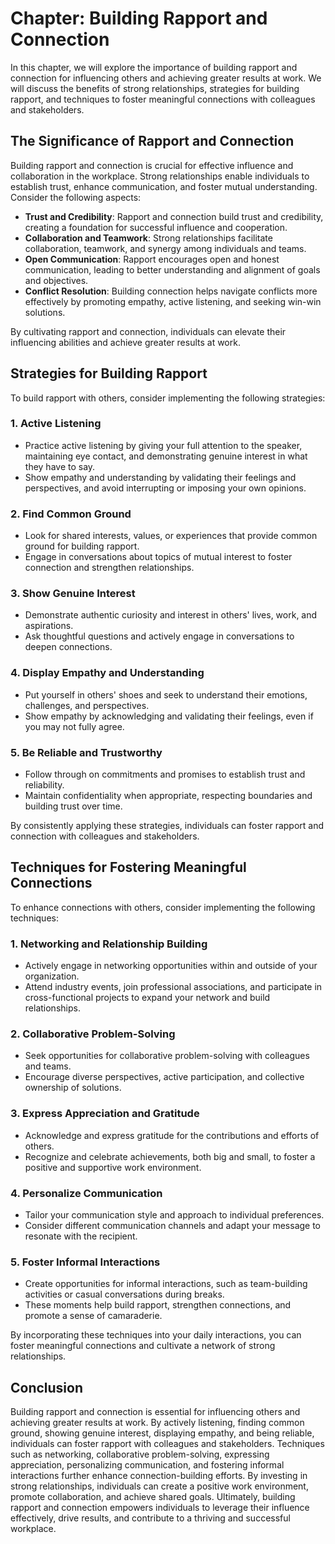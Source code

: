 Chapter: Building Rapport and Connection
========================================

In this chapter, we will explore the importance of building rapport and connection for influencing others and achieving greater results at work. We will discuss the benefits of strong relationships, strategies for building rapport, and techniques to foster meaningful connections with colleagues and stakeholders.

The Significance of Rapport and Connection
------------------------------------------

Building rapport and connection is crucial for effective influence and collaboration in the workplace. Strong relationships enable individuals to establish trust, enhance communication, and foster mutual understanding. Consider the following aspects:

* **Trust and Credibility**: Rapport and connection build trust and credibility, creating a foundation for successful influence and cooperation.
* **Collaboration and Teamwork**: Strong relationships facilitate collaboration, teamwork, and synergy among individuals and teams.
* **Open Communication**: Rapport encourages open and honest communication, leading to better understanding and alignment of goals and objectives.
* **Conflict Resolution**: Building connection helps navigate conflicts more effectively by promoting empathy, active listening, and seeking win-win solutions.

By cultivating rapport and connection, individuals can elevate their influencing abilities and achieve greater results at work.

Strategies for Building Rapport
-------------------------------

To build rapport with others, consider implementing the following strategies:

### 1. Active Listening

* Practice active listening by giving your full attention to the speaker, maintaining eye contact, and demonstrating genuine interest in what they have to say.
* Show empathy and understanding by validating their feelings and perspectives, and avoid interrupting or imposing your own opinions.

### 2. Find Common Ground

* Look for shared interests, values, or experiences that provide common ground for building rapport.
* Engage in conversations about topics of mutual interest to foster connection and strengthen relationships.

### 3. Show Genuine Interest

* Demonstrate authentic curiosity and interest in others' lives, work, and aspirations.
* Ask thoughtful questions and actively engage in conversations to deepen connections.

### 4. Display Empathy and Understanding

* Put yourself in others' shoes and seek to understand their emotions, challenges, and perspectives.
* Show empathy by acknowledging and validating their feelings, even if you may not fully agree.

### 5. Be Reliable and Trustworthy

* Follow through on commitments and promises to establish trust and reliability.
* Maintain confidentiality when appropriate, respecting boundaries and building trust over time.

By consistently applying these strategies, individuals can foster rapport and connection with colleagues and stakeholders.

Techniques for Fostering Meaningful Connections
-----------------------------------------------

To enhance connections with others, consider implementing the following techniques:

### 1. Networking and Relationship Building

* Actively engage in networking opportunities within and outside of your organization.
* Attend industry events, join professional associations, and participate in cross-functional projects to expand your network and build relationships.

### 2. Collaborative Problem-Solving

* Seek opportunities for collaborative problem-solving with colleagues and teams.
* Encourage diverse perspectives, active participation, and collective ownership of solutions.

### 3. Express Appreciation and Gratitude

* Acknowledge and express gratitude for the contributions and efforts of others.
* Recognize and celebrate achievements, both big and small, to foster a positive and supportive work environment.

### 4. Personalize Communication

* Tailor your communication style and approach to individual preferences.
* Consider different communication channels and adapt your message to resonate with the recipient.

### 5. Foster Informal Interactions

* Create opportunities for informal interactions, such as team-building activities or casual conversations during breaks.
* These moments help build rapport, strengthen connections, and promote a sense of camaraderie.

By incorporating these techniques into your daily interactions, you can foster meaningful connections and cultivate a network of strong relationships.

Conclusion
----------

Building rapport and connection is essential for influencing others and achieving greater results at work. By actively listening, finding common ground, showing genuine interest, displaying empathy, and being reliable, individuals can foster rapport with colleagues and stakeholders. Techniques such as networking, collaborative problem-solving, expressing appreciation, personalizing communication, and fostering informal interactions further enhance connection-building efforts. By investing in strong relationships, individuals can create a positive work environment, promote collaboration, and achieve shared goals. Ultimately, building rapport and connection empowers individuals to leverage their influence effectively, drive results, and contribute to a thriving and successful workplace.
